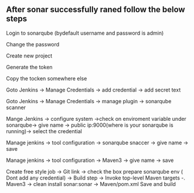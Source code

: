 <h2>After sonar successfully raned follow the below steps</h2>

Login to sonarqube (bydefault username and password is admin)

Change the  password 

Create new project 

Generate the token 

Copy the tocken somewhere else 

Goto Jenkins -> Manage Credentials -> add credential -> add secret text 

Goto Jenkins -> Manage Credentials -> manage plugin -> sonarqube scanner

Mange Jenkins -> configure system ->check on enviroment variable under sonarqube-> give name -> public ip:9000(where is your sonarqube is running)-> select the credential

Manage jenkins -> tool configuration ->  sonarqube snaccer -> give name -> save 

Manage jenkins -> tool configuration ->  Maven3 -> give name -> save


Create free style job -> Git link -> check the box  prepare sonarqube env ( Dont add any credential) -> Build step -> Invoke top-level Maven targets -. Maven3 -> clean install sonar:sonar -> Maven/pom.xml Save and build 



